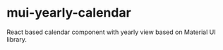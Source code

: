 # mui-yearly-calendar
React based calendar component with yearly view based on Material UI library.
